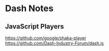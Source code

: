 # Dash Notes

## JavaScript Players

https://github.com/google/shaka-player  
https://github.com/Dash-Industry-Forum/dash.js
